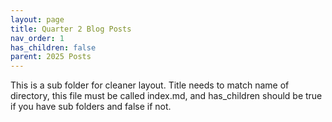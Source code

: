 ```yaml
---
layout: page
title: Quarter 2 Blog Posts
nav_order: 1
has_children: false
parent: 2025 Posts
---
```


This is a sub folder for cleaner layout. Title needs to match name of directory, this file must be called index.md, and has_children should be true if you have sub folders and false if not. 